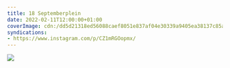 ```yaml
---
title: 18 Septemberplein
date: 2022-02-11T12:00:00+01:00
coverImage: cdn:/dd5d21318ed56088caef8051e837af04e30339a9405ea38137c85a4793373627
syndications:
- https://www.instagram.com/p/CZ1mRGOopmx/
---
```


![](cdn:/dd5d21318ed56088caef8051e837af04e30339a9405ea38137c85a4793373627?class=fw)
